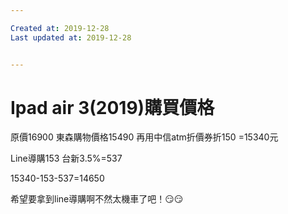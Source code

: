 ```yaml
---

Created at: 2019-12-28
Last updated at: 2019-12-28


---
```


# Ipad air 3(2019)購買價格


原價16900
東森購物價格15490
再用中信atm折價券折150
\=15340元

Line導購153
台新3.5%=537

15340-153-537=14650

希望要拿到line導購啊不然太機車了吧！😏😏

